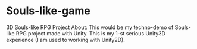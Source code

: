 # Souls-like-game
 3D Souls-like RPG Project
 About:
This would be my techno-demo of Souls-like RPG project made with Unity. This is my 1-st serious Unity3D experience (I am used to working with Unity2D).
